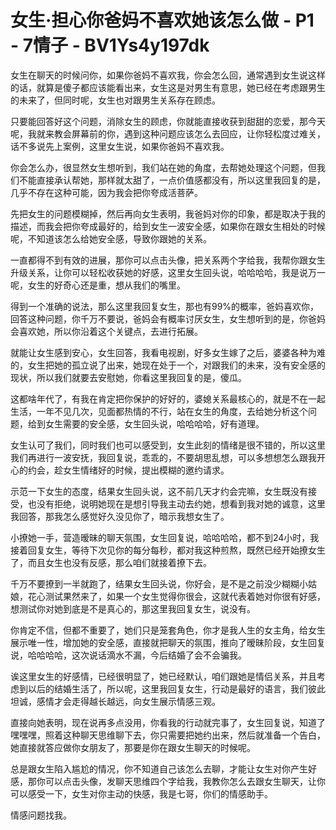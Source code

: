 # 女生·担心你爸妈不喜欢她该怎么做 - P1 - 7情子 - BV1Ys4y197dk

女生在聊天的时候问你，如果你爸妈不喜欢我，你会怎么回，通常遇到女生说这样的话，就算是傻子都应该能看出来，女生这是对男生有意思，她已经在考虑跟男生的未来了，但同时呢，女生也对跟男生关系存在顾虑。

只要能回答好这个问题，消除女生的顾虑，你就能直接收获到甜甜的恋爱，那今天呢，我就来教会屏幕前的你，遇到这种问题应该怎么去回应，让你轻松度过难关，话不多说先上案例，这里女生说，如果你爸妈不喜欢我。

你会怎么办，很显然女生想听到，我们站在她的角度，去帮她处理这个问题，但我们不能直接承认帮她，那样就太甜了，一点价值感都没有，所以这里我回复的是，几乎不存在这种可能，因为我会把你夸成活菩萨。

先把女生的问题模糊掉，然后再向女生表明，我爸妈对你的印象，都是取决于我的描述，而我会把你夸成最好的，给到女生一波安全感，如果你在跟女生相处的时候呢，不知道该怎么给她安全感，导致你跟她的关系。

一直都得不到有效的进展，那你可以点击头像，把关系两个字给我，我帮你跟女生升级关系，让你可以轻松收获她的好感，这里女生回头说，哈哈哈哈，我是说万一呢，女生的好奇心还是重，想从我们的嘴里。

得到一个准确的说法，那么这里我回复女生，那也有99%的概率，爸妈喜欢你，回答这种问题，你千万不要说，爸妈会有概率讨厌女生，女生想听到的是，你爸妈会喜欢她，所以你沿着这个关键点，去进行拓展。

就能让女生感到安心，女生回答，我看电视剧，好多女生嫁了之后，婆婆各种为难的，女生把她的孤立说了出来，她现在处于一个，对跟我们的未来，没有安全感的现状，所以我们就要去安慰她，你看这里我回复的是，傻瓜。

这都啥年代了，有我在肯定把你保护的好好的，婆媳关系最核心的，就是不在一起生活，一年不见几次，见面都热情的不行，站在女生的角度，去给她分析这个问题，给到女生需要的安全感，女生回头说，哈哈哈哈，好有道理。

女生认可了我们，同时我们也可以感受到，女生此刻的情绪是很不错的，所以这里我们再进行一波安抚，我回复说，乖乖的，不要胡思乱想，可以多想想怎么跟我开心的约会，趁女生情绪好的时候，提出模糊的邀约请求。

示范一下女生的态度，结果女生回头说，这不前几天才约会完嘛，女生既没有接受，也没有拒绝，说明她现在是想引导我主动去约她，想看到我对她的诚意，这里我回答，那我怎么感觉好久没见你了，暗示我想女生了。

小撩她一手，营造暧昧的聊天氛围，女生回复说，哈哈哈哈，都不到24小时，我接着回复女生，等待下次见你的每分每秒，都对我这种煎熬，既然已经开始撩女生了，而且女生也没有反感，那么咱们就接着撩下去。

千万不要撩到一半就跑了，结果女生回头说，你好会，是不是之前没少糊糊小姑娘，花心测试果然来了，如果一个女生觉得你很会，这就代表着她对你很有好感，想测试你对她到底是不是真心的，那这里我回复女生，说没有。

你肯定不信，但都不重要了，她们只是笼套角色，你才是我人生的女主角，给女生展示唯一性，增加她的安全感，直接就把聊天的氛围，推向了暧昧阶段，女生回复说，哈哈哈哈，这次说话滴水不漏，今后结婚了会不会骗我。

诶这里女生的好感情，已经很明显了，她已经默认，咱们跟她是情侣关系，并且考虑到以后的结婚生活了，所以呢，这里我回复女生，行动是最好的语言，我们彼此坦诚，感情才会走得越长越远，向女生展示情感三观。

直接向她表明，现在说再多点没用，你看我的行动就完事了，女生回复说，知道了嘿嘿嘿，照着这种聊天思维聊下去，你只需要把她约出来，然后就准备一个告白，她直接就答应做你女朋友了，那要是你在跟女生聊天的时候呢。

总是跟女生陷入尴尬的情况，你不知道自己该怎么去聊，才能让女生对你产生好感，那你可以点击头像，发聊天思维四个字给我，我教你怎么去跟女生聊天，让你可以感受一下，女生对你主动的快感，我是七哥，你们的情感助手。

情感问题找我。